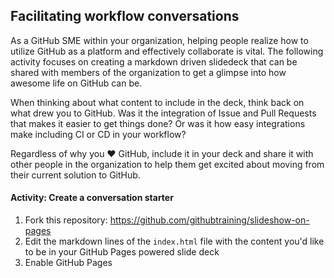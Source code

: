 ## Facilitating workflow conversations

As a GitHub SME within your organization, helping people realize how to utilize GitHub as a platform and effectively collaborate is vital. The following activity focuses on creating a markdown driven slidedeck that can be shared with members of the organization to get a glimpse into how awesome life on GitHub can be. 

When thinking about what content to include in the deck, think back on what drew you to GitHub. Was it the integration of Issue and Pull Requests that makes it easier to get things done? Or was it how easy integrations make including CI or CD in your workflow? 

Regardless of why you ❤️ GitHub, include it in your deck and share it with other people in the organization to help them get excited about moving from their current solution to GitHub.

#### Activity: Create a conversation starter
1. Fork this repository: https://github.com/githubtraining/slideshow-on-pages
1. Edit the markdown lines of the `index.html` file with the content you'd like to be in your GitHub Pages powered slide deck
1. Enable GitHub Pages
